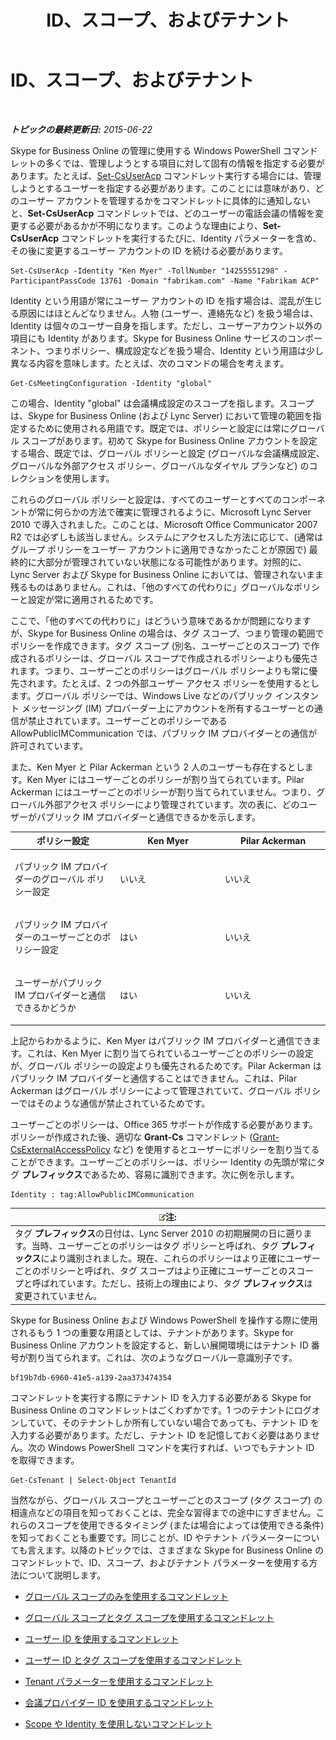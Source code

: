 ﻿---
title: ID、スコープ、およびテナント
TOCTitle: ID、スコープ、およびテナント
ms:assetid: 7cfa194a-2d01-4370-9b48-ee13ff597fa5
ms:mtpsurl: https://technet.microsoft.com/ja-jp/library/Dn362819(v=OCS.15)
ms:contentKeyID: 56270108
ms.date: 06/02/2017
mtps_version: v=OCS.15
ms.translationtype: HT
---

# ID、スコープ、およびテナント

 

_**トピックの最終更新日:** 2015-06-22_

Skype for Business Online の管理に使用する Windows PowerShell コマンドレットの多くでは、管理しようとする項目に対して固有の情報を指定する必要があります。たとえば、[Set-CsUserAcp](https://docs.microsoft.com/en-us/powershell/module/skype/Set-CsUserAcp) コマンドレット実行する場合には、管理しようとするユーザーを指定する必要があります。このことには意味があり、どのユーザー アカウントを管理するかをコマンドレットに具体的に通知しないと、**Set-CsUserAcp** コマンドレットでは、どのユーザーの電話会議の情報を変更する必要があるかが不明になります。このような理由により、**Set-CsUserAcp** コマンドレットを実行するたびに、Identity パラメーターを含め、その後に変更するユーザー アカウントの ID を続ける必要があります。

    Set-CsUserAcp -Identity "Ken Myer" -TollNumber "14255551298" -ParticipantPassCode 13761 -Domain "fabrikam.com" -Name "Fabrikam ACP"

Identity という用語が常にユーザー アカウントの ID を指す場合は、混乱が生じる原因にはほとんどなりません。人物 (ユーザー、連絡先など) を扱う場合は、Identity は個々のユーザー自身を指します。ただし、ユーザーアカウント以外の項目にも Identity があります。Skype for Business Online サービスのコンポーネント、つまりポリシー、構成設定などを扱う場合、Identity という用語は少し異なる内容を意味します。たとえば、次のコマンドの場合を考えます。

    Get-CsMeetingConfiguration -Identity "global"

この場合、Identity "global" は会議構成設定のスコープを指します。スコープは、Skype for Business Online (および Lync Server) において管理の範囲を指定するために使用される用語です。既定では、ポリシーと設定には常にグローバル スコープがあります。初めて Skype for Business Online アカウントを設定する場合、既定では、グローバル ポリシーと設定 (グローバルな会議構成設定、グローバルな外部アクセス ポリシー、グローバルなダイヤル プランなど) のコレクションを使用します。

これらのグローバル ポリシーと設定は、すべてのユーザーとすべてのコンポーネントが常に何らかの方法で確実に管理されるように、Microsoft Lync Server 2010 で導入されました。このことは、Microsoft Office Communicator 2007 R2 では必ずしも該当しません。システムにアクセスした方法に応じて、(通常はグループ ポリシーをユーザー アカウントに適用できなかったことが原因で) 最終的に大部分が管理されていない状態になる可能性があります。対照的に、Lync Server および Skype for Business Online においては、管理されないまま残るものはありません。これは、「他のすべての代わりに」グローバルなポリシーと設定が常に適用されるためです。

ここで、「他のすべての代わりに」はどういう意味であるかが問題になりますが、Skype for Business Online の場合は、タグ スコープ、つまり管理の範囲でポリシーを作成できます。タグ スコープ (別名、ユーザーごとのスコープ) で作成されるポリシーは、グローバル スコープで作成されるポリシーよりも優先されます。つまり、ユーザーごとのポリシーはグローバル ポリシーよりも常に優先されます。たとえば、2 つの外部ユーザー アクセス ポリシーを使用するとします。グローバル ポリシーでは、Windows Live などのパブリック インスタント メッセージング (IM) プロバーダー上にアカウントを所有するユーザーとの通信が禁止されています。ユーザーごとのポリシーである AllowPublicIMCommunication では、パブリック IM プロバイダーとの通信が許可されています。

また、Ken Myer と Pilar Ackerman という 2 人のユーザーも存在するとします。Ken Myer にはユーザーごとのポリシーが割り当てられています。Pilar Ackerman にはユーザーごとのポリシーが割り当てられていません。つまり、グローバル外部アクセス ポリシーにより管理されています。次の表に、どのユーザーがパブリック IM プロバイダーと通信できるかを示します。


<table>
<colgroup>
<col style="width: 33%" />
<col style="width: 33%" />
<col style="width: 33%" />
</colgroup>
<thead>
<tr class="header">
<th>ポリシー設定</th>
<th>Ken Myer</th>
<th>Pilar Ackerman</th>
</tr>
</thead>
<tbody>
<tr class="odd">
<td><p>パブリック IM プロバイダーのグローバル ポリシー設定</p></td>
<td><p>いいえ</p></td>
<td><p>いいえ</p></td>
</tr>
<tr class="even">
<td><p>パブリック IM プロバイダーのユーザーごとのポリシー設定</p></td>
<td><p>はい</p></td>
<td><p>いいえ</p></td>
</tr>
<tr class="odd">
<td><p>ユーザーがパブリック IM プロバイダーと通信できるかどうか</p></td>
<td><p>はい</p></td>
<td><p>いいえ</p></td>
</tr>
</tbody>
</table>


上記からわかるように、Ken Myer はパブリック IM プロバイダーと通信できます。これは、Ken Myer に割り当てられているユーザーごとのポリシーの設定が、グローバル ポリシーの設定よりも優先されるためです。Pilar Ackerman はパブリック IM プロバイダーと通信することはできません。これは、Pilar Ackerman はグローバル ポリシーによって管理されていて、グローバル ポリシーではそのような通信が禁止されているためです。

ユーザーごとのポリシーは、Office 365 サポートが作成する必要があります。ポリシーが作成された後、適切な **Grant-Cs** コマンドレット ([Grant-CsExternalAccessPolicy](grant-csexternalaccesspolicy.md) など) を使用するとユーザーにポリシーを割り当てることができます。ユーザーごとのポリシーは、ポリシー Identity の先頭が常にタグ **プレフィックス**であるため、容易に識別できます。次に例を示します。

    Identity : tag:AllowPublicIMCommunication

<table>
<thead>
<tr class="header">
<th><img src="images/Gg412781.note(OCS.15).gif" title="note" alt="note" />注:</th>
</tr>
</thead>
<tbody>
<tr class="odd">
<td>タグ <strong>プレフィックス</strong>の日付は、Lync Server 2010 の初期展開の日に遡ります。当時、ユーザーごとのポリシーはタグ ポリシーと呼ばれ、タグ <strong>プレフィックス</strong>により識別されました。現在、これらのポリシーはより正確にユーザーごとのポリシーと呼ばれ、タグ スコープはより正確にユーザーごとのスコープと呼ばれています。ただし、技術上の理由により、タグ <strong>プレフィックス</strong>は変更されていません。</td>
</tr>
</tbody>
</table>


Skype for Business Online および Windows PowerShell を操作する際に使用されるもう 1 つの重要な用語としては、テナントがあります。Skype for Business Online アカウントを設定すると、新しい展開環境にはテナント ID 番号が割り当てられます。これは、次のようなグローバル一意識別子です。

    bf19b7db-6960-41e5-a139-2aa373474354

コマンドレットを実行する際にテナント ID を入力する必要がある Skype for Business Online のコマンドレットはごくわずかです。1 つのテナントにログオンしていて、そのテナントしか所有していない場合であっても、テナント ID を入力する必要があります。ただし、テナント ID を記憶しておく必要はありません。次の Windows PowerShell コマンドを実行すれば、いつでもテナント ID を取得できます。

    Get-CsTenant | Select-Object TenantId

当然ながら、グローバル スコープとユーザーごとのスコープ (タグ スコープ) の相違点などの項目を知っておくことは、完全な習得までの途中にすぎません。これらのスコープを使用できるタイミング (または場合によっては使用できる条件) を知っておくことも重要です。同じことが、ID やテナント パラメーターについても言えます。以降のトピックでは、さまざまな Skype for Business Online のコマンドレットで、ID、スコープ、およびテナント パラメーターを使用する方法について説明します。

  - [グローバル スコープのみを使用するコマンドレット](cmdlets-in-skype-for-business-online-that-use-only-the-global-scope.md)

  - [グローバル スコープとタグ スコープを使用するコマンドレット](cmdlets-in-skype-for-business-online-that-use-the-global-scope-and-the-tag-scope.md)

  - [ユーザー ID を使用するコマンドレット](cmdlets-in-skype-for-business-online-that-use-a-user-identity.md)

  - [ユーザー ID とタグ スコープを使用するコマンドレット](cmdlets-in-skype-for-business-online-that-use-a-user-identity-and-the-tag-scope.md)

  - [Tenant パラメーターを使用するコマンドレット](cmdlets-in-skype-for-business-online-that-use-the-tenant-parameter.md)

  - [会議プロバイダー ID を使用するコマンドレット](cmdlets-in-skype-for-business-online-that-use-a-conferencing-provider-identity.md)

  - [Scope や Identity を使用しないコマンドレット](cmdlets-in-skype-for-business-online-that-do-not-use-a-scope-or-an-identity.md)

